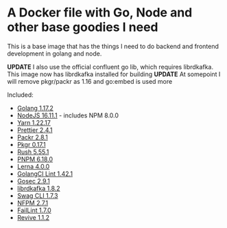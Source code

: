 # A Docker file with Go, Node and other base goodies I need

This is a base image that has the things I need to do backend and frontend development in golang and node.

**UPDATE** I also use the official confluent go lib, which requires librdkafka. This image now has librdkafka installed for building
**UPDATE** At somepoint I will remove pkgr/packr as 1.16 and go:embed is used more

Included:

- [Golang 1.17.2](https://golang.org/dl/)
- [NodeJS 16.11.1](https://nodejs.org/en/download/current/) - includes NPM 8.0.0
- [Yarn 1.22.17](https://www.npmjs.com/package/yarn)
- [Prettier 2.4.1](https://www.npmjs.com/package/prettier)
- [Packr 2.8.1](https://github.com/gobuffalo/packr)
- [Pkgr 0.17.1](https://github.com/markbates/pkger)
- [Rush 5.55.1](https://www.npmjs.com/package/@microsoft/rush)
- [PNPM 6.18.0](https://www.npmjs.com/package/pnpm)
- [Lerna 4.0.0](https://github.com/lerna/lerna)
- [GolangCI Lint 1.42.1](https://github.com/golangci/golangci-lint)
- [Gosec 2.9.1](https://github.com/securego/gosec)
- [librdkafka 1.8.2](https://github.com/edenhill/librdkafka)
- [Swag CLI 1.7.3](https://github.com/swaggo/swag)
- [NFPM 2.7.1](https://github.com/goreleaser/nfpm)
- [FailLint 1.7.0](https://github.com/fatih/faillint)
- [Revive 1.1.2](https://github.com/mgechev/revive)
